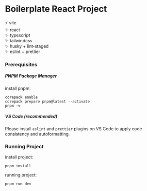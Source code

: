 # Boilerplate React Project

:zap: vite  
:sparkles: react  
:sparkles: typescript  
:sparkles: tailwindcss  
:sparkles: husky + lint-staged  
:sparkles: eslint + prettier  

### Prerequisites

##### PNPM Package Manager

install pnpm:

```
corepack enable
corepack prepare pnpm@latest --activate
pnpm -v
```

##### VS Code (recommended)

Please install `eslint` and `prettier` plugins on VS Code to apply code consistency and autoformatting.


### Running Project

install project:
```
pnpm install
```

running project:
```
pnpm run dev
```
